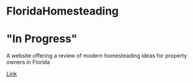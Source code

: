 

# FloridaHomesteading 
# "In Progress"

A website offering a review of modern homesteading ideas for property owners in Florida

<a href="https://bstefansen.github.io/FloridaHomesteading/">Link</a>
